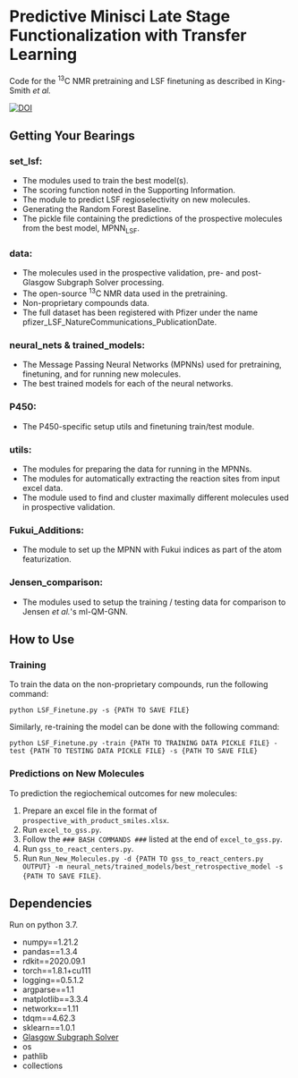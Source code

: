 # Predictive Minisci Late Stage Functionalization with Transfer Learning
Code for the <sup>13</sup>C NMR pretraining and LSF finetuning as described in King-Smith *et al.*

[![DOI](https://zenodo.org/badge/580175676.svg)](https://zenodo.org/badge/latestdoi/580175676)

## Getting Your Bearings
### set_lsf:
* The modules used to train the best model(s).
* The scoring function noted in the Supporting Information.
* The module to predict LSF regioselectivity on new molecules.
* Generating the Random Forest Baseline.
* The pickle file containing the predictions of the prospective molecules from the best model, MPNN<sub>LSF</sub>.

### data:
* The molecules used in the prospective validation, pre- and post-Glasgow Subgraph Solver processing.
* The open-source <sup>13</sup>C NMR data used in the pretraining.
* Non-proprietary compounds data.
* The full dataset has been registered with Pfizer under the name pfizer_LSF_NatureCommunications_PublicationDate.

### neural_nets & trained_models:
* The Message Passing Neural Networks (MPNNs) used for pretraining, finetuning, and for running new molecules.
* The best trained models for each of the neural networks.

### P450:
* The P450-specific setup utils and finetuning train/test module.

### utils:
* The modules for preparing the data for running in the MPNNs.
* The modules for automatically extracting the reaction sites from input excel data.
* The module used to find and cluster maximally different molecules used in prospective validation.

### Fukui_Additions:
* The module to set up the MPNN with Fukui indices as part of the atom featurization.

### Jensen_comparison:
* The modules used to setup the training / testing data for comparison to Jensen *et al.*'s ml-QM-GNN.

## How to Use
### Training
To train the data on the non-proprietary compounds, run the following command:

`python LSF_Finetune.py -s {PATH TO SAVE FILE}`

Similarly, re-training the model can be done with the following command:

`python LSF_Finetune.py -train {PATH TO TRAINING DATA PICKLE FILE} -test {PATH TO TESTING DATA PICKLE FILE} -s {PATH TO SAVE FILE}`
### Predictions on New Molecules
To prediction the regiochemical outcomes for new molecules:
1. Prepare an excel file in the format of ```prospective_with_product_smiles.xlsx```.
2. Run ```excel_to_gss.py```.
3. Follow the ```### BASH COMMANDS ###``` listed at the end of ```excel_to_gss.py```.
4. Run ```gss_to_react_centers.py```.
5. Run ```Run_New_Molecules.py -d {PATH TO gss_to_react_centers.py OUTPUT} -m neural_nets/trained_models/best_retrospective_model -s {PATH TO SAVE FILE}```.

## Dependencies
Run on python 3.7.
* numpy==1.21.2
* pandas==1.3.4
* rdkit==2020.09.1
* torch==1.8.1+cu111
* logging==0.5.1.2
* argparse==1.1
* matplotlib==3.3.4
* networkx==1.11
* tdqm==4.62.3
* sklearn==1.0.1
* [Glasgow Subgraph Solver](https://github.com/ciaranm/glasgow-subgraph-solver)
* os
* pathlib
* collections
